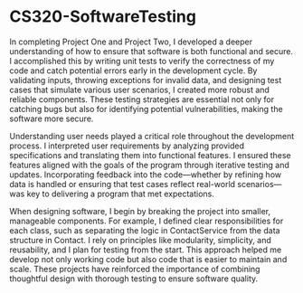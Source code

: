 # CS320-SoftwareTesting

In completing Project One and Project Two, I developed a deeper understanding of how to ensure that software is both functional and secure. I accomplished this by writing unit tests to verify the correctness of my code and catch potential errors early in the development cycle. By validating inputs, throwing exceptions for invalid data, and designing test cases that simulate various user scenarios, I created more robust and reliable components. These testing strategies are essential not only for catching bugs but also for identifying potential vulnerabilities, making the software more secure.

Understanding user needs played a critical role throughout the development process. I interpreted user requirements by analyzing provided specifications and translating them into functional features. I ensured these features aligned with the goals of the program through iterative testing and updates. Incorporating feedback into the code—whether by refining how data is handled or ensuring that test cases reflect real-world scenarios—was key to delivering a program that met expectations.

When designing software, I begin by breaking the project into smaller, manageable components. For example, I defined clear responsibilities for each class, such as separating the logic in ContactService from the data structure in Contact. I rely on principles like modularity, simplicity, and reusability, and I plan for testing from the start. This approach helped me develop not only working code but also code that is easier to maintain and scale. These projects have reinforced the importance of combining thoughtful design with thorough testing to ensure software quality.
